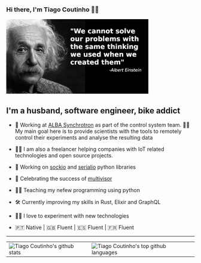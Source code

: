 ### Hi there, I'm Tiago Coutinho 🧑‍💻

<img height="200px" src="https://github.com/tiagocoutinho/tiagocoutinho/raw/master/resources/albert_einstein_01.png" />

## I'm a husband, software engineer, bike addict 

- 💼 Working at [ALBA Synchrotron][1] as part of the control system team. 
  👩‍🔬 My main goal here is to provide scientists with the tools to remotely control their
  experiments and analyse the resulting data
- 🧑‍🔧 I am also a freelancer helping companies with IoT related technologies
  and open source projects.

- 🐍 Working on [sockio][2] and [serialio][3] python libraries
- 🎉 Celebrating the success of [multivisor][4]
- 🧑‍🏫 Teaching my nefew programming using python 
- 🛠 Currently improving my skills in Rust, Elixir and GraphQL 
- 👨‍🔬 I love to experiment with new technologies
- 🇵🇹 Native | 🇬🇧 Fluent | 🇪🇸 Fluent | 🇫🇷 Fluent

---

<table style="border:0px">
  <tr>
    <td>
      <img height="200" alt="Tiago Coutinho's github stats" src="https://github-readme-stats.vercel.app/api?username=tiagocoutinho&show_icons=true" />
    </td>
    <td>
      <img height="200" alt="Tiago Coutinho's top github languages" src="https://github-readme-stats.vercel.app/api/top-langs/?username=tiagocoutinho" />
    </td>
  </tr>
</table>

[1]: https://www.cells.es/
[2]: https://github.com/tiagocoutinho/sockio
[3]: https://github.com/tiagocoutinho/serialio
[4]: https://github.com/tiagocoutinho/multivisor
